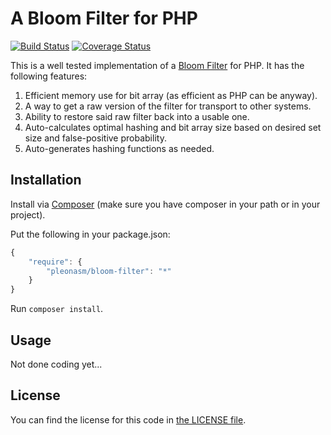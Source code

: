 # A Bloom Filter for PHP #

[![Build Status](https://travis-ci.org/pleonasm/bloom-filter.png?branch=master)](https://travis-ci.org/pleonasm/bloom-filter)
[![Coverage Status](https://coveralls.io/repos/pleonasm/bloom-filter/badge.png)](https://coveralls.io/r/pleonasm/bloom-filter)

This is a well tested implementation of a [Bloom Filter](http://en.wikipedia.org/wiki/Bloom_filter)
for PHP. It has the following features:

1. Efficient memory use for bit array (as efficient as PHP can be anyway).
2. A way to get a raw version of the filter for transport to other systems.
3. Ability to restore said raw filter back into a usable one.
4. Auto-calculates optimal hashing and bit array size based on desired set size
   and false-positive probability.
5. Auto-generates hashing functions as needed.

## Installation ##

Install via [Composer](http://getcomposer.org) (make sure you have composer in your path or in your project).

Put the following in your package.json:

```javascript
{
    "require": {
        "pleonasm/bloom-filter": "*"
    }
}
```

Run `composer install`.

## Usage ##

Not done coding yet...

## License ##

You can find the license for this code in [the LICENSE file](LICENSE).
